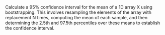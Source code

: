 Calculate a 95% confidence interval for the mean of a 1D array X using bootstrapping. 
This involves resampling the elements of the array with replacement N times, computing the mean of each sample, and then determining the 2.5th and 97.5th percentiles over these means to establish the confidence interval.